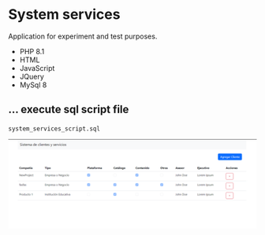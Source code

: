 # System services

Application for experiment and test purposes.
* PHP 8.1
* HTML
* JavaScript
* JQuery
* MySql 8

## ... execute sql script file

```
system_services_script.sql
```

![main view](https://raw.githubusercontent.com/Jaas34/system-services/main/assets/img/Screenshot_1.png)